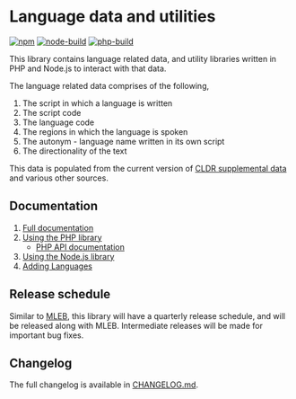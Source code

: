 # Language data and utilities

[![npm][npm]][npm-url]
[![node-build][node-build]][node-build-url]
[![php-build][php-build]][php-build-url]

This library contains language related data, and utility libraries written in PHP and Node.js to
interact with that data.

The language related data comprises of the following,

1. The script in which a language is written
2. The script code
3. The language code
4. The regions in which the language is spoken
5. The autonym - language name written in its own script
6. The directionality of the text

This data is populated from the current version of
[CLDR supplemental data](http://unicode.org/repos/cldr/trunk/common/supplemental/supplementalData.xml)
and various other sources.

## Documentation

1. [Full documentation](https://language-data.readthedocs.io/en/latest/index.html)
2. [Using the PHP library](https://language-data.readthedocs.io/en/latest/index.html#using-the-php-library)
   * [PHP API documentation](https://language-data.readthedocs.io/en/latest/api/languagedata/languageutil.html)
3. [Using the Node.js library](https://language-data.readthedocs.io/en/latest/index.html#using-the-node-js-library)
4. [Adding Languages](https://language-data.readthedocs.io/en/latest/user/adding_new_language.html)

[npm]: https://img.shields.io/npm/v/@wikimedia/language-data.svg
[npm-url]: https://npmjs.com/package/@wikimedia/language-data
[node-build]: https://github.com/wikimedia/language-data/workflows/Node.js%20build/badge.svg
[node-build-url]: https://github.com/wikimedia/language-data/actions?query=workflow%3A%22Node.js+build%22
[php-build]: https://github.com/wikimedia/language-data/workflows/PHP%20build/badge.svg
[php-build-url]: https://github.com/wikimedia/language-data/actions?query=workflow%3A%22PHP+build%22

## Release schedule
Similar to [MLEB](https://www.mediawiki.org/wiki/MediaWiki_Language_Extension_Bundle), this library
will have a quarterly release schedule, and will be released along with MLEB. Intermediate releases
will be made for important bug fixes.

## Changelog
The full changelog is available in [CHANGELOG.md](https://github.com/wikimedia/language-data/blob/master/CHANGELOG.md).
